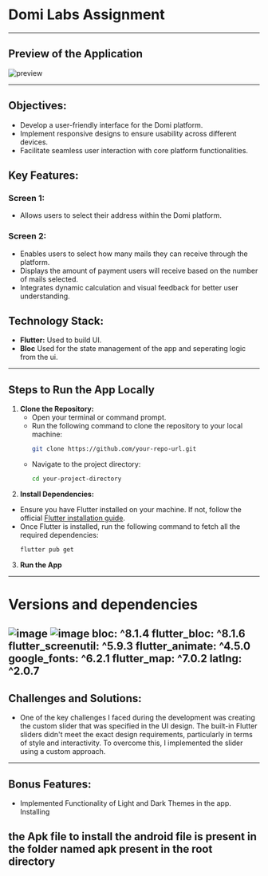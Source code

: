 # Domi Labs Assignment
---
## Preview of the Application

![preview](https://github.com/user-attachments/assets/19288dfd-057c-48b2-9960-fd78ca95bb2f)


---
## Objectives:
- Develop a user-friendly interface for the Domi platform.
- Implement responsive designs to ensure usability across different devices.
- Facilitate seamless user interaction with core platform functionalities.

## Key Features:
### Screen 1:
- Allows users to select their address within the Domi platform.

### Screen 2:
- Enables users to select how many mails they can receive through the platform.
- Displays the amount of payment users will receive based on the number of mails selected.
- Integrates dynamic calculation and visual feedback for better user understanding.

## Technology Stack:
- **Flutter:** Used to build UI.
- **Bloc** Used for the state management of the app and seperating logic from the ui.
---
## Steps to Run the App Locally

1. **Clone the Repository:**
   - Open your terminal or command prompt.
   - Run the following command to clone the repository to your local machine:
     ```bash
     git clone https://github.com/your-repo-url.git
     ```
   - Navigate to the project directory:
     ```bash
     cd your-project-directory
     ```
 2. **Install Dependencies:**
   - Ensure you have Flutter installed on your machine. If not, follow the official [Flutter installation guide](https://flutter.dev/docs/get-started/install).
   - Once Flutter is installed, run the following command to fetch all the required dependencies:
     ```bash
     flutter pub get
     ```
  3. **Run the App**       
---
# Versions and dependencies
![image](https://github.com/user-attachments/assets/0a5791b4-c75d-41e7-9229-5e664993e1f7)
![image](https://github.com/user-attachments/assets/dbad8873-807b-4832-8d4a-f6cd0529fb77)
  bloc: ^8.1.4
  flutter_bloc: ^8.1.6
  flutter_screenutil: ^5.9.3
  flutter_animate: ^4.5.0
  google_fonts: ^6.2.1
  flutter_map: ^7.0.2
  latlng: ^2.0.7
  ---
## Challenges and Solutions:
 - One of the key challenges I faced during the development was creating the custom slider that was specified in the UI design. The built-in Flutter sliders didn't meet the exact design requirements, particularly in terms 
   of style and interactivity. To overcome this, I implemented the slider using a custom approach. 
  ---
## Bonus Features:
- Implemented Functionality of Light and Dark Themes in the app.
Installing
## the Apk file to install the android file is present in the folder named apk present in the root directory




